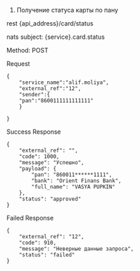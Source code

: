 1. Получение статуса карты по пану

rest {api_address}/card/status

nats subject: {service}.card.status

Method: POST

Request

```
{
    "service_name":"alif.moliya",
    "external_ref":"12",
    "sender":{
    "pan":"8600111111111111"
    }
    
}

```

Success Response

```
{
    "external_ref": "",
    "code": 1000,
    "message": "Успешно",
    "payload": {
        "pan": "860011******1111",
        "bank": "Orient Finans Bank",
        "full_name": "VASYA PUPKIN"
    },
    "status": "approved"
}

```

Failed Response

```
{
    "external_ref": "12",
    "code": 910,
    "message": "Неверные данные запроса",
    "status": "failed"
}

```


